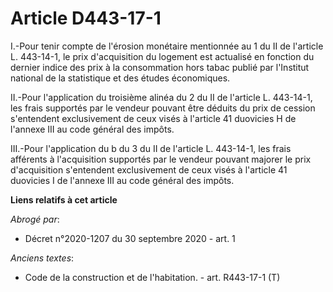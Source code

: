 # Article D443-17-1

I.-Pour tenir compte de l'érosion monétaire mentionnée au 1 du II de l'article L. 443-14-1, le prix d'acquisition du logement
est actualisé en fonction du dernier indice des prix à la consommation hors tabac publié par l'Institut national de la
statistique et des études économiques. 

II.-Pour l'application du troisième alinéa du 2 du II de l'article L. 443-14-1, les frais supportés par le vendeur pouvant
être déduits du prix de cession s'entendent exclusivement de ceux visés à l'article 41 duovicies H de l'annexe III au code
général des impôts. 

III.-Pour l'application du b du 3 du II de l'article L. 443-14-1, les frais afférents à l'acquisition supportés par le
vendeur pouvant majorer le prix d'acquisition s'entendent exclusivement de ceux visés à l'article 41 duovicies I de l'annexe
III au code général des impôts.

**Liens relatifs à cet article**

_Abrogé par_:

  - Décret n°2020-1207 du 30 septembre 2020 - art. 1

_Anciens textes_:

  - Code de la construction et de l'habitation. - art. R443-17-1 (T)
